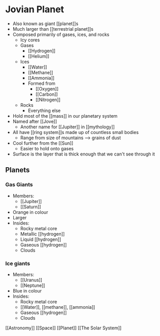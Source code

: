# Jovian Planet

- Also known as giant [[planet]]s
- Much larger than [[terrestrial planet]]s
- Composed primarily of gases, ices, and rocks
  - Icy cores
  - Gases
    - [[Hydrogen]]
    - [[Helium]]
  - Ices
    - [[Water]]
    - [[Methane]]
    - [[Ammonia]]
    - Formed from
      - [[Oxygen]]
      - [[Carbon]]
      - [[Nitrogen]]
  - Rocks
    - Everything else
- Hold most of the [[mass]] in our planetary system
- Named after [[Jove]]
  - Another name for [[Jupiter]] in [[mythology]]
- All have [[ring system]]s made up of countless small bodies
  - Range from size of mountains --> grains of dust
- Cool further from the [[Sun]]
  - Easier to hold onto gases
- Surface is the layer that is thick enough that we can't see through it

## Planets

### Gas Giants

- Members:
  - [[Jupiter]]
  - [[Saturn]]
- Orange in colour
- Larger
- Insides:
  - Rocky metal core
  - Metallic [[hydrogen]]
  - Liquid [[hydrogen]]
  - Gaseous [[hydrogen]]
  - Clouds

### Ice giants

- Members:
  - [[Uranus]]
  - [[Neptune]]
- Blue in colour
- Insides:
  - Rocky metal core
  - [[Water]], [[methane]], [[ammonia]]
  - Gaseous [[hydrogen]]
  - Clouds

[[Astronomy]] [[Space]] [[Planet]] [[The Solar System]]

